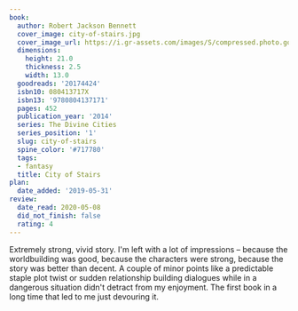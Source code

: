 ```yaml
---
book:
  author: Robert Jackson Bennett
  cover_image: city-of-stairs.jpg
  cover_image_url: https://i.gr-assets.com/images/S/compressed.photo.goodreads.com/books/1394545220l/20174424._SX98_.jpg
  dimensions:
    height: 21.0
    thickness: 2.5
    width: 13.0
  goodreads: '20174424'
  isbn10: 080413717X
  isbn13: '9780804137171'
  pages: 452
  publication_year: '2014'
  series: The Divine Cities
  series_position: '1'
  slug: city-of-stairs
  spine_color: '#717780'
  tags:
  - fantasy
  title: City of Stairs
plan:
  date_added: '2019-05-31'
review:
  date_read: 2020-05-08
  did_not_finish: false
  rating: 4
---
```


Extremely strong, vivid story. I'm left with a lot of impressions – because the worldbuilding was good, because the characters were strong, because the story was better than decent. A couple of minor points like a predictable staple plot twist or sudden relationship building dialogues while in a dangerous situation didn't detract from my enjoyment. The first book in a long time that led to me just devouring it.
